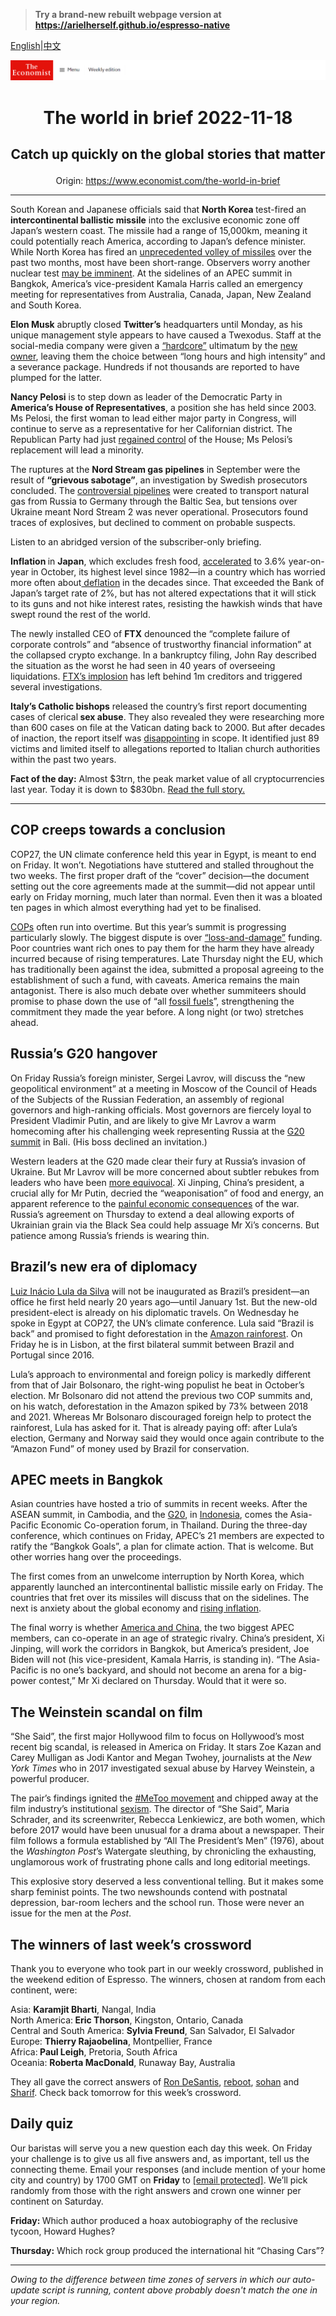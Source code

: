 > **Try a brand-new rebuilt webpage version at https://arielherself.github.io/espresso-native**

[English](https://github.com/arielherself/espresso/blob/main/README.md)|[中文](https://github-com.translate.goog/arielherself/espresso/blob/main/README.md?_x_tr_sl=en&_x_tr_tl=zh-CN&_x_tr_hl=zh-CN&_x_tr_pto=wapp)



![The Economist](menubar.png)

# <p align="center">The world in brief 2022-11-18</p>

## <p align="center">Catch up quickly on the global stories that matter</p>

<p align="center">Origin: <a href="https://www.economist.com/the-world-in-brief">https://www.economist.com/the-world-in-brief</a><hr>

South Korean and Japanese officials said that <strong>North Korea </strong>test-fired an <strong>intercontinental ballistic missile</strong> into the exclusive economic zone off Japan’s western coast. The missile had a range of 15,000km, meaning it could potentially reach America, according to Japan’s defence minister. While North Korea has fired an [unprecedented volley of missiles](https://www.economist.com/asia/2022/02/03/what-is-behind-north-koreas-flurry-of-missile-tests) over the past two months, most have been short-range. Observers worry another nuclear test [may be imminent](https://www.economist.com/asia/2022/10/18/north-korea-is-preparing-for-another-nuclear-test-or-many). At the sidelines of an APEC summit in Bangkok, America’s vice-president Kamala Harris called an emergency meeting for representatives from Australia, Canada, Japan, New Zealand and South Korea.

<strong>Elon Musk</strong> abruptly closed <strong>Twitter’s</strong> headquarters until Monday, as his unique management style appears to have caused a Twexodus. Staff at the social-media company were given a [“hardcore”](https://www.economist.com/podcasts/2022/11/17/the-longer-this-chaos-continues-the-bigger-the-risks-for-twitter-musks-management) ultimatum by the [new owner](https://www.economist.com/business/2022/10/28/elon-musk-buys-twitter-at-last), leaving them the choice between “long hours and high intensity” and a severance package. Hundreds if not thousands are reported to have plumped for the latter.

<strong>Nancy Pelosi</strong> is to step down as leader of the Democratic Party in <strong>America’s House of Representatives</strong>, a position she has held since 2003. Ms Pelosi, the first woman to lead either major party in Congress, will continue to serve as a representative for her Californian district. The Republican Party had just [regained control](https://www.economist.com/united-states/2022/11/17/in-a-republican-house-investigations-and-fiscal-clashes-loom) of the House; Ms Pelosi’s replacement will lead a minority.

The ruptures at the <strong>Nord Stream gas pipelines</strong> in September were the result of <strong>“grievous sabotage”</strong>, an investigation by Swedish prosecutors concluded. The [controversial pipelines](https://www.economist.com/the-economist-explains/2021/07/14/why-nord-stream-2-is-the-worlds-most-controversial-energy-project) were created to transport natural gas from Russia to Germany through the Baltic Sea, but tensions over Ukraine meant Nord Stream 2 was never operational. Prosecutors found traces of explosives, but declined to comment on probable suspects.

Listen to an abridged version of the subscriber-only briefing.

<strong>Inflation </strong>in <strong>Japan</strong>, which excludes fresh food, [accelerated](https://www.economist.com/asia/2022/08/18/prices-are-rising-in-japan-but-not-wages) to 3.6% year-on-year in October, its highest level since 1982—in a country which has worried more often about[ deflation](https://www.economist.com/finance-and-economics/2021/11/20/the-case-of-the-curiously-quiescent-inflation-rate) in the decades since. That exceeded the Bank of Japan’s target rate of 2%, but has not altered expectations that it will stick to its guns and not hike interest rates, resisting the hawkish winds that have swept round the rest of the world.

The newly installed CEO of <strong>FTX</strong> denounced the “complete failure of corporate controls” and “absence of trustworthy financial information” at the collapsed crypto exchange. In a bankruptcy filing, John Ray described the situation as the worst he had seen in 40 years of overseeing liquidations. [FTX’s implosion](https://www.economist.com/leaders/2022/11/17/is-this-the-end-of-crypto) has left behind 1m creditors and triggered several investigations.

<strong>Italy’s Catholic bishops</strong> released the country’s first report documenting cases of clerical<strong> sex abuse</strong>. They also revealed they were researching more than 600 cases on file at the Vatican dating back to 2000. But after decades of inaction, the report itself was [disappointing](https://www.economist.com/international/2022/07/14/catholic-reformers-want-big-changes-to-a-church-marred-by-sex-abuse) in scope. It identified just 89 victims and limited itself to allegations reported to Italian church authorities within the past two years.

<strong>Fact of the day:</strong> Almost $3trn, the peak market value of all cryptocurrencies last year. Today it is down to $830bn. [Read the full story.](https://www.economist.com/leaders/2022/11/17/is-this-the-end-of-crypto)

----------

## COP creeps towards a conclusion

COP27, the UN climate conference held this year in Egypt, is meant to end on Friday. It won’t. Negotiations have stuttered and stalled throughout the two weeks. The first proper draft of the “cover” decision—the document setting out the core agreements made at the summit—did not appear until early on Friday morning, much later than normal. Even then it was a bloated ten pages in which almost everything had yet to be finalised. 

[COPs](https://www.economist.com/the-economist-explains/2021/11/05/what-really-goes-on-during-cop-climate-negotiations) often run into overtime. But this year’s summit is progressing particularly slowly. The biggest dispute is over [“loss-and-damage”](https://www.economist.com/the-economist-explains/2022/10/03/what-is-climate-loss-and-damage) funding. Poor countries want rich ones to pay them for the harm they have already incurred because of rising temperatures. Late Thursday night the EU, which has traditionally been against the idea, submitted a proposal agreeing to the establishment of such a fund, with caveats. America remains the main antagonist. There is also much debate over whether summiteers should promise to phase down the use of “all [fossil fuels](https://www.economist.com/the-economist-explains/2022/11/17/what-is-the-fossil-fuel-industry-doing-at-cop27)”, strengthening the commitment they made the year before. A long night (or two) stretches ahead.

## Russia’s G20 hangover

On Friday Russia’s foreign minister, Sergei Lavrov, will discuss the “new geopolitical environment” at a meeting in Moscow of the Council of Heads of the Subjects of the Russian Federation, an assembly of regional governors and high-ranking officials. Most governors are fiercely loyal to President Vladimir Putin, and are likely to give Mr Lavrov a warm homecoming after his challenging week representing Russia at the [G20 summit](https://www.economist.com/asia/2022/11/13/the-dynamics-of-distrust-around-the-g20-summit) in Bali. (His boss declined an invitation.)

Western leaders at the G20 made clear their fury at Russia’s invasion of Ukraine. But Mr Lavrov will be more concerned about subtler rebukes from leaders who have been [more equivocal](https://www.economist.com/international/why-so-much-of-the-world-wont-stand-up-to-russia/21808737). Xi Jinping, China’s president, a crucial ally for Mr Putin, decried the “weaponisation” of food and energy, an apparent reference to the [painful economic consequences](https://www.economist.com/graphic-detail/2022/08/04/by-how-much-will-the-war-in-ukraine-reduce-global-growth) of the war. Russia’s agreement on Thursday to extend a deal allowing exports of Ukrainian grain via the Black Sea could help assuage Mr Xi’s concerns. But patience among Russia’s friends is wearing thin.

## Brazil’s new era of diplomacy

[Luiz Inácio Lula da Silva](https://www.economist.com/leaders/2022/10/31/lula-will-be-brazils-next-president-now-for-the-hard-part) will not be inaugurated as Brazil’s president—an office he first held nearly 20 years ago—until January 1st. But the new-old president-elect is already on his diplomatic travels. On Wednesday he spoke in Egypt at COP27, the UN’s climate conference. Lula said “Brazil is back” and promised to fight deforestation in the [Amazon rainforest](https://www.economist.com/the-americas/2022/06/23/brazils-amazon-rainforest-has-become-more-dangerous). On Friday he is in Lisbon, at the first bilateral summit between Brazil and Portugal since 2016. 

Lula’s approach to environmental and foreign policy is markedly different from that of Jair Bolsonaro, the right-wing populist he beat in October’s election. Mr Bolsonaro did not attend the previous two COP summits and, on his watch, deforestation in the Amazon spiked by 73% between 2018 and 2021. Whereas Mr Bolsonaro discouraged foreign help to protect the rainforest, Lula has asked for it. That is already paying off: after Lula’s election, Germany and Norway said they would once again contribute to the “Amazon Fund” of money used by Brazil for conservation.

## APEC meets in Bangkok

Asian countries have hosted a trio of summits in recent weeks. After the ASEAN summit, in Cambodia, and the [G20](https://www.economist.com/asia/2022/11/13/the-dynamics-of-distrust-around-the-g20-summit), in [Indonesia](https://www.economist.com/briefing/2022/11/14/indonesia-is-poised-for-a-boom-politics-permitting), comes the Asia-Pacific Economic Co-operation forum, in Thailand. During the three-day conference, which continues on Friday, APEC’s 21 members are expected to ratify the “Bangkok Goals”, a plan for climate action. That is welcome. But other worries hang over the proceedings.

The first comes from an unwelcome interruption by North Korea, which apparently launched an intercontinental ballistic missile early on Friday. The countries that fret over its missiles will discuss that on the sidelines. The next is anxiety about the global economy and [rising inflation](https://www.economist.com/finance-and-economics/2022/11/15/even-a-global-recession-may-not-bring-down-inflation). 

The final worry is whether [America and China](https://www.economist.com/china/2022/11/17/america-and-china-try-to-get-along), the two biggest APEC members, can co-operate in an age of strategic rivalry. China’s president, Xi Jinping, will work the corridors in Bangkok, but America’s president, Joe Biden will not (his vice-president, Kamala Harris, is standing in). “The Asia-Pacific is no one’s backyard, and should not become an arena for a big-power contest,” Mr Xi declared on Thursday. Would that it were so.

## The Weinstein scandal on film

“She Said”, the first major Hollywood film to focus on Hollywood’s most recent big scandal, is released in America on Friday. It stars Zoe Kazan and Carey Mulligan as Jodi Kantor and Megan Twohey, journalists at the <em>New York Times</em> who in 2017 investigated sexual abuse by Harvey Weinstein, a powerful producer.

The pair’s findings ignited the [#MeToo movement](https://www.economist.com/united-states/2018/09/27/american-politics-after-a-year-of-metoo) and chipped away at the film industry’s institutional [sexism](https://www.economist.com/leaders/2018/03/01/the-weinstein-scandal-is-changing-hollywood-for-the-better). The director of “She Said”, Maria Schrader, and its screenwriter, Rebecca Lenkiewicz, are both women, which before 2017 would have been unusual for a drama about a newspaper. Their film follows a formula established by “All The President’s Men” (1976), about the <em>Washington Post</em>’s Watergate sleuthing, by chronicling the exhausting, unglamorous work of frustrating phone calls and long editorial meetings. 

This explosive story deserved a less conventional telling. But it makes some sharp feminist points. The two newshounds contend with postnatal depression, bar-room lechers and the school run. Those were never an issue for the men at the <em>Post</em>.

## The winners of last week’s crossword

Thank you to everyone who took part in our weekly crossword, published in the weekend edition of Espresso. The winners, chosen at random from each continent, were: 

Asia: <strong>Karamjit Bharti</strong>, Nangal, India  
 North America:<strong> Eric Thorson</strong>, Kingston, Ontario, Canada   
 Central and South America: <strong>Sylvia Freund</strong>, San Salvador, El Salvador   
 Europe: <strong>Thierry Rajaobelina</strong>, Montpellier, France  
 Africa:<strong> Paul Leigh</strong>, Pretoria, South Africa  
 Oceania: <strong>Roberta MacDonald</strong>, Runaway Bay, Australia 

They all gave the correct answers of [Ron DeSantis](https://www.economist.com/united-states/2022/11/10/a-republican-victory-will-be-much-smaller-than-democrats-feared), [reboot](https://www.economist.com/business/2022/11/10/as-tech-lay-offs-spread-meta-sacks-11000-workers), [sohan](https://www.economist.com/culture/2022/11/10/sohan-gives-a-flavour-of-irans-complex-contradictions) and [Sharif](https://www.economist.com/asia/2022/11/10/pakistans-political-crisis-is-also-a-dilemma-for-its-top-brass). Check back tomorrow for this week’s crossword.

## Daily quiz

Our baristas will serve you a new question each day this week. On Friday your challenge is to give us all five answers and, as important, tell us the connecting theme. Email your responses (and include mention of your home city and country) by 1700 GMT on <strong>Friday</strong> to [<span class="__cf_email__" data-cfemail="8fdefae6f5cafcfffdeafcfce0cfeaece0e1e0e2e6fcfba1ece0e2">[email&#160;protected]</span>](https://mail.google.com/mail/?view=cm&amp;fs=1&amp;tf=1&amp;to=QuizEspresso@economist.com). We’ll pick randomly from those with the right answers and crown one winner per continent on Saturday.  
  
<strong>Friday: </strong>Which author produced a hoax autobiography of the reclusive tycoon, Howard Hughes?

<strong>Thursday:</strong> Which rock group produced the international hit “Chasing Cars”?

----------

*Owing to the difference between time zones of servers in which our auto-update script is running, content above probably doesn't match the one in your region.*
